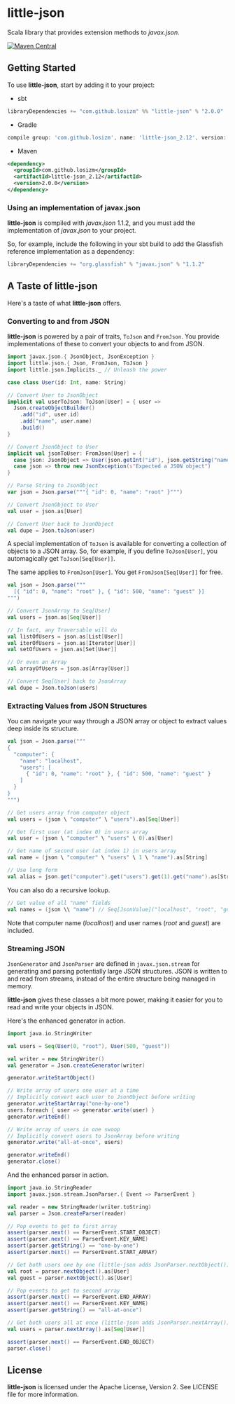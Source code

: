 # little-json

Scala library that provides extension methods to _javax.json_.

[![Maven Central](https://img.shields.io/maven-central/v/com.github.losizm/little-json_2.12.svg?label=Maven%20Central)](https://search.maven.org/search?q=g:%22com.github.losizm%22%20AND%20a:%22little-json_2.12%22)

## Getting Started
To use **little-json**, start by adding it to your project:

* sbt
```scala
libraryDependencies += "com.github.losizm" %% "little-json" % "2.0.0"
```
* Gradle
```groovy
compile group: 'com.github.losizm', name: 'little-json_2.12', version: '2.0.0'
```
* Maven
```xml
<dependency>
  <groupId>com.github.losizm</groupId>
  <artifactId>little-json_2.12</artifactId>
  <version>2.0.0</version>
</dependency>
```

### Using an implementation of javax.json
**little-json** is compiled with _javax.json_ 1.1.2, and you must add
the implementation of _javax.json_ to your project.

So, for example, include the following in your sbt build to add the
Glassfish reference implementation as a dependency:

```scala
libraryDependencies += "org.glassfish" % "javax.json" % "1.1.2"
```

## A Taste of little-json
Here's a taste of what **little-json** offers.

### Converting to and from JSON

**little-json** is powered by a pair of traits, `ToJson` and `FromJson`.  You
provide implementations of these to convert your objects to and from JSON.

```scala
import javax.json.{ JsonObject, JsonException }
import little.json.{ Json, FromJson, ToJson }
import little.json.Implicits._ // Unleash the power

case class User(id: Int, name: String)

// Convert User to JsonObject
implicit val userToJson: ToJson[User] = { user =>
  Json.createObjectBuilder()
    .add("id", user.id)
    .add("name", user.name)
    .build()
}

// Convert JsonObject to User
implicit val jsonToUser: FromJson[User] = {
  case json: JsonObject => User(json.getInt("id"), json.getString("name"))
  case json => throw new JsonException(s"Expected a JSON object")
}

// Parse String to JsonObject
var json = Json.parse("""{ "id": 0, "name": "root" }""")

// Convert JsonObject to User
val user = json.as[User]

// Convert User back to JsonObject
val dupe = Json.toJson(user)
```

A special implementation of `ToJson` is available for converting a collection of
objects to a JSON array. So, for example, if you define `ToJson[User]`, you
automagically get `ToJson[Seq[User]]`.

The same applies to `FromJson[User]`. You get `FromJson[Seq[User]]` for free.

```scala
val json = Json.parse("""
  [{ "id": 0, "name": "root" }, { "id": 500, "name": "guest" }]
""")

// Convert JsonArray to Seq[User]
val users = json.as[Seq[User]]

// In fact, any Traversable will do
val listOfUsers = json.as[List[User]]
val iterOfUsers = json.as[Iterator[User]]
val setOfUsers = json.as[Set[User]]

// Or even an Array
val arrayOfUsers = json.as[Array[User]]

// Convert Seq[User] back to JsonArray
val dupe = Json.toJson(users)
```

### Extracting Values from JSON Structures

You can navigate your way through a JSON array or object to extract values deep
inside its structure.

```scala
val json = Json.parse("""
{
  "computer": {
    "name": "localhost",
    "users": [
      { "id": 0, "name": "root" }, { "id": 500, "name": "guest" }
    ]
  }
}
""")

// Get users array from computer object
val users = (json \ "computer" \ "users").as[Seq[User]]

// Get first user (at index 0) in users array
val user = (json \ "computer" \ "users" \ 0).as[User]

// Get name of second user (at index 1) in users array
val name = (json \ "computer" \ "users" \ 1 \ "name").as[String]

// Use long form
val alias = json.get("computer").get("users").get(1).get("name").as[String]
```

You can also do a recursive lookup.

```scala
// Get value of all "name" fields
val names = (json \\ "name") // Seq[JsonValue]("localhost", "root", "guest")
```

Note that computer name (_localhost_) and user names (_root_ and _guest_) are
included.

### Streaming JSON

`JsonGenerator` and `JsonParser` are defined in `javax.json.stream` for
generating and parsing potentially large JSON structures. JSON is written to and
read from streams, instead of the entire structure being managed in memory.

**little-json** gives these classes a bit more power, making it easier for you
to read and write your objects in JSON.

Here's the enhanced generator in action.

```scala
import java.io.StringWriter

val users = Seq(User(0, "root"), User(500, "guest"))

val writer = new StringWriter()
val generator = Json.createGenerator(writer)

generator.writeStartObject()

// Write array of users one user at a time
// Implicitly convert each user to JsonObject before writing
generator.writeStartArray("one-by-one")
users.foreach { user => generator.write(user) }
generator.writeEnd()

// Write array of users in one swoop
// Implicitly convert users to JsonArray before writing
generator.write("all-at-once", users)

generator.writeEnd()
generator.close()
```

And the enhanced parser in action.

```scala
import java.io.StringReader
import javax.json.stream.JsonParser.{ Event => ParserEvent }

val reader = new StringReader(writer.toString)
val parser = Json.createParser(reader)

// Pop events to get to first array
assert(parser.next() == ParserEvent.START_OBJECT)
assert(parser.next() == ParserEvent.KEY_NAME)
assert(parser.getString() == "one-by-one")
assert(parser.next() == ParserEvent.START_ARRAY)

// Get both users one by one (little-json adds JsonParser.nextObject())
val root = parser.nextObject().as[User]
val guest = parser.nextObject().as[User]

// Pop events to get to second array
assert(parser.next() == ParserEvent.END_ARRAY)
assert(parser.next() == ParserEvent.KEY_NAME)
assert(parser.getString() == "all-at-once")

// Get both users all at once (little-json adds JsonParser.nextArray())
val users = parser.nextArray().as[Seq[User]]

assert(parser.next() == ParserEvent.END_OBJECT)
parser.close()
```

## License
**little-json** is licensed under the Apache License, Version 2. See LICENSE
file for more information.
